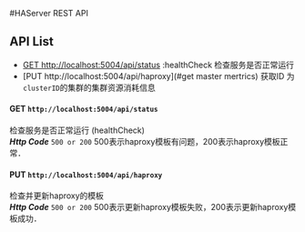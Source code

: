 #HAServer REST API

## API List
  - [GET http://localhost:5004/api/status](#healthCheck)  :healthCheck  检查服务是否正常运行
  - [PUT http://localhost:5004/api/haproxy](#get master mertrics) 获取ID 为`clusterID`的集群的集群资源消耗信息

#### GET `http://localhost:5004/api/status`
检查服务是否正常运行 (healthCheck)   </br>
***Http Code***
`
500 or 200
`
500表示haproxy模板有问题，200表示haproxy模板正常．


#### PUT `http://localhost:5004/api/haproxy`
检查并更新haproxy的模板   </br>
***Http Code***
`
500 or 200
`
500表示更新haproxy模板失败，200表示更新haproxy模板成功．
